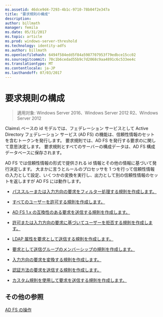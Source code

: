 ```yaml
---
ms.assetid: 46dce9d4-7293-4b1c-9710-78b04f2e347a
title: "要求規則の構成"
description: 
author: billmath
manager: femila
ms.date: 05/31/2017
ms.topic: article
ms.prod: windows-server-threshold
ms.technology: identity-adfs
ms.author: billmath
ms.openlocfilehash: 6494f584edd5f84a5987707953f79edbce15cc02
ms.sourcegitcommit: 70c1b6cedad55b9c7d2068c9aa4891c6c533ee4c
ms.translationtype: MT
ms.contentlocale: ja-JP
ms.lasthandoff: 07/03/2017
---
```

# <a name="configuring-claim-rules"></a>要求規則の構成

>適用対象: Windows Server 2016、Windows Server 2012 R2、Windows Server 2012

Claims\ ベースの id モデルでは、フェデレーション サービスとして Active Directory フェデレーション サービス \(AD FS\) の機能は、信頼性情報のセットを含むトークンを発行します。 要求規則では、AD FS を発行する要求のに関して意思決定します。 要求規則とすべてのサーバーの構成データは、AD FS 構成データベースに保存されます。  
  
AD FS では信頼性情報の形式で提供される id 情報とその他の情報に基づいて発行決定します。 大まかに言うとルールのプロセッサを 1 つを行って信頼性情報の入力として設定、いくつかの変換を実行し、出力として別の信頼性情報のセットを返しますが AD FS には動作します。  
  
-   [パススルーまたは入力方向の要求をフィルター処理する規則を作成します。](../../ad-fs/operations/Create-a-Rule-to-Pass-Through-or-Filter-an-Incoming-Claim.md)  
  
-   [すべてのユーザーを許可する規則を作成します。](../../ad-fs/operations/Create-a-Rule-to-Permit-All-Users.md)  

-   [AD FS 1.x の互換性のある要求を送信する規則を作成します。](../../ad-fs/operations/Create-a-Rule-to-Send-an-AD-FS-1x-Compatible-Claim.md)
  
-   [許可または入力方向の要求に基づいてユーザーを拒否する規則を作成します。](../../ad-fs/operations/Create-a-Rule-to-Permit-or-Deny-Users-Based-on-an-Incoming-Claim.md)  
  
-   [LDAP 属性を要求として送信する規則を作成します。](../../ad-fs/operations/Create-a-Rule-to-Send-LDAP-Attributes-as-Claims.md)  
  
-   [要求として送信グループのメンバーシップの規則を作成します。](../../ad-fs/operations/Create-a-Rule-to-Send-Group-Membership-as-a-Claim.md)  
  
-   [入力方向の要求を変換する規則を作成します。](../../ad-fs/operations/Create-a-Rule-to-Transform-an-Incoming-Claim.md)  
  
-   [認証方法の要求を送信する規則を作成します。](../../ad-fs/operations/Create-a-Rule-to-Send-an-Authentication-Method-Claim.md)  
  
-   [カスタム規則を使用して要求を送信する規則を作成します。](../../ad-fs/operations/Create-a-Rule-to-Send-Claims-Using-a-Custom-Rule.md)  

## <a name="additional-references"></a>その他の参照  

[AD FS の操作](../../ad-fs/AD-FS-2016-Operations.md)
